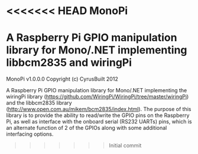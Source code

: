 <<<<<<< HEAD
MonoPi
======

A Raspberry Pi GPIO manipulation library for Mono/.NET implementing libbcm2835 and wiringPi
=======
MonoPi v1.0.0.0
Copyright (c) CyrusBuilt 2012

A Raspberry Pi GPIO manipulation library for Mono/.NET implementing the wiringPi library (https://github.com/WiringPi/WiringPi/tree/master/wiringPi) and the libbcm2835 library (http://www.open.com.au/mikem/bcm2835/index.html).  The purpose of this library is to provide the ability to read/write the GPIO pins on the Raspberry Pi, as well as interface with the onboard serial (RS232 UARTs) pins, which is an alternate function of 2 of the GPIOs along with some additional interfacing options.
>>>>>>> Initial commit
